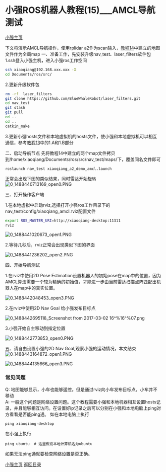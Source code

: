 # 小强ROS机器人教程(15)___AMCL导航测试<br>
[小强主页](https://www.bwbot.org/products/xiaoqiang-4-pro)

下文将演示AMCL导航操作，使用rplidar a2作为scan输入，[教程14](http://community.bwbot.org/topic/164/%E5%B0%8F%E5%BC%BAros%E6%9C%BA%E5%99%A8%E4%BA%BA%E6%95%99%E7%A8%8B-20-___%E5%8D%87%E7%BA%A7%E8%BD%AF%E4%BB%B6%E5%8C%85%E4%BB%A5%E6%94%AF%E6%8C%81%E5%B0%8F%E5%BC%BA%E6%89%8B%E6%9C%BA%E9%81%A5%E6%8E%A7app)中建立的地图文件作为全局map
一、准备工作，先安装升级nav_test、laser_filters软件包
1.ssh登入小强主机，进入小强ros工作空间

```bash
ssh xiaoqiang@192.168.xxx.xxx -X
cd Documents/ros/src/
```

2.更新升级软件包

```bash
rm -rf  laser_filters
git clone https://github.com/BlueWhaleRobot/laser_filters.git
cd nav_test
git stash
git pull
cd ..
cd ..
catkin_make
```

3.更新小强hosts文件和本地虚拟机的hosts文件，使小强和本地虚拟机可以相互通信，参考[教程13](http://community.bwbot.org/topic/115/%E5%B0%8F%E5%BC%BAros%E6%9C%BA%E5%99%A8%E4%BA%BA%E6%95%99%E7%A8%8B-21-___%E5%9C%A8gmapping%E4%B8%8B%E4%BD%BF%E7%94%A8%E6%BF%80%E5%85%89%E9%9B%B7%E8%BE%BErplidar-a2%E8%BF%9B%E8%A1%8C%E5%BB%BA%E5%9B%BE)中的1.A和1.B部分

 二、启动导航节点
先将教程14中建立的两个map文件拷贝到/home/xiaoqiang/Documents/ros/src/nav_test/maps/下，覆盖同名文件即可
```
roslaunch nav_test xiaoqiang_a2_demo_amcl.launch
```
正常会出现下图的类似结果，同时雷达开始旋转
![0_1488440713169_open0.PNG](http://community.bwbot.org/uploads/files/1488440715430-open0-resized.png) 

三、打开操作客户端

1.在本地虚拟中启动rviz,选择打开小强ros工作目录下的nav_test/config/xiaoqiang_amcl.rviz配置文件

```bash
export ROS_MASTER_URI=http://xiaoqiang-desktop:11311
rviz
```
![0_1488441020673_open1.PNG](http://community.bwbot.org/uploads/files/1488441022778-open1-resized.png) 

2.等待几秒后，rviz正常会出现类似下图的界面

![0_1488441236202_open2.PNG](http://community.bwbot.org/uploads/files/1488441238301-open2-resized.png) 

四、开始导航测试

1.在rviz中使用2D Pose Estimation设置机器人的初始pose在map中的位置，因为AMCL算法需要一个较为精确的初始值，才能进一步由当前雷达扫描点阵匹配出机器人在map中的真实位置。

![0_1488442048453_open3.PNG](http://community.bwbot.org/uploads/files/1488442051345-open3-resized.png) 

2.在rviz中使用2D Nav Goal 给小强发布目标点

![0_1488442695118_Screenshot from 2017-03-02 16^%16^%07.png](http://community.bwbot.org/uploads/files/1488442697474-screenshot-from-2017-03-02-16-16-07-resized.png) 

3.小强开始自主移动到指定位置

![0_1488442773853_open0.PNG](http://community.bwbot.org/uploads/files/1488442775969-open0-resized.png) 

五、请自由设置小强的2D Nav Goal,观察小强的运动情况，本文结束
![0_1488443164872_open1.PNG](http://community.bwbot.org/uploads/files/1488443167303-open1-resized.png) 

![0_1488444135666_open3.PNG](http://community.bwbot.org/uploads/files/1488444137990-open3-resized.png)

### 常见问题

Q: 地图能够显示，小车也能够遥控，但是通过rviz向小车发布目标点，小车并不移动<br>A: 一般这个问题是网络设置问题。这个教程需要小强和本地机器相互设置hosts记录，并且能够相互访问。在设置好ip记录之后可以分别在小强和本地电脑上ping对方看看是否能ping通。
如在本地电脑上执行
```
ping xiaoqiang-desktop
```
在小强上执行
```
ping ubuntu  # 这里假设本地计算机名为ubuntu
```
如果无法ping通就要检查网络设置是否正确。


[小强主页](https://www.bwbot.org/products/xiaoqiang-4-pro)
[返回目录](https://community.bwbot.org/topic/110)
